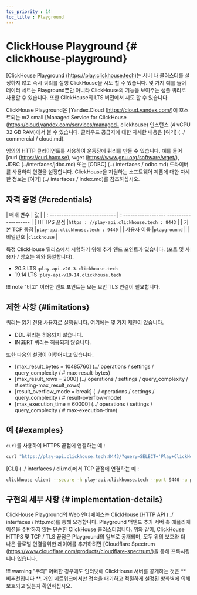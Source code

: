 ```yaml
---
toc_priority : 14
toc_title : Playground
---
```


# ClickHouse Playground {# clickhouse-playground}

[ClickHouse Playground (https://play.clickhouse.tech)는 서버 나 클러스터를 설정하지 않고 즉시 쿼리를 실행 ClickHouse을 시도 할 수 있습니다.
몇 가지 예를 들어 데이터 세트는 Playground뿐만 아니라 ClickHouse의 기능을 보여주는 샘플 쿼리로 사용할 수 있습니다. 또한 ClickHouse의 LTS 버전에서 시도 할 수 있습니다.

ClickHouse Playground은 [Yandex.Cloud (https://cloud.yandex.com/)에 호스트되는 m2.small [Managed Service for ClickHouse (https://cloud.yandex.com/services/managed- clickhouse) 인스턴스 (4 vCPU 32 GB RAM)에서 볼 수 있습니다. 클라우드 공급자에 대한 자세한 내용은 [여기] (../ commercial / cloud.md).

임의의 HTTP 클라이언트를 사용하여 운동장에 쿼리를 만들 수 있습니다. 예를 들어 [curl (https://curl.haxx.se), wget (https://www.gnu.org/software/wget/), JDBC (../interfaces/jdbc.md) 또는 [ODBC] (../ interfaces / odbc.md) 드라이버를 사용하여 연결을 설정합니다.
ClickHouse을 지원하는 소프트웨어 제품에 대한 자세한 정보는 [여기] (../ interfaces / index.md)를 참조하십시오.

## 자격 증명 {#credentials}

| 매개 변수 | 값 |
| : ---------------------------- | : ------------------ -------------------- |
| HTTPS 끝점 |`https : //play-api.clickhouse.tech : 8443` |
| 기본 TCP 종점 |`play-api.clickhouse.tech : 9440` |
| 사용자 이름 |`playgrounnd` |
| 비밀번호 |`clickhouse` |


특정 ClickHouse 릴리스에서 시험하기 위해 추가 엔드 포인트가 있습니다. (포트 및 사용자 / 암호는 위와 동일합니다).

- 20.3 LTS :`play-api-v20-3.clickhouse.tech`
- 19.14 LTS :`play-api-v19-14.clickhouse.tech`

!!! note "비고"
이러한 엔드 포인트는 모든 보안 TLS 연결이 필요합니다.


## 제한 사항 {#limitations}

쿼리는 읽기 전용 사용자로 실행됩니다. 여기에는 몇 가지 제한이 있습니다.

- DDL 쿼리는 허용되지 않습니다.
- INSERT 쿼리는 허용되지 않습니다.

또한 다음의 설정이 이루어지고 있습니다.

- [max_result_bytes = 10485760] (../ operations / settings / query_complexity / # max-result-bytes)
- [max_result_rows = 2000] (../ operations / settings / query_complexity / # setting-max_result_rows)
- [result_overflow_mode = break] (../ operations / settings / query_complexity / # result-overflow-mode)
- [max_execution_time = 60000] (../ operations / settings / query_complexity / # max-execution-time)

## 예 {#examples}

`curl`를 사용하여 HTTPS 끝점에 연결하는 예 :

```bash
curl "https://play-api.clickhouse.tech:8443/?query=SELECT+'Play+ClickHouse\!';&user=playground&password=clickhouse&database=datasets"
```

[CLI] (../ interfaces / cli.md)에서 TCP 끝점에 연결하는 예 :

```bash
clickhouse client --secure -h play-api.clickhouse.tech --port 9440 -u playground --password clickhouse -q "SELECT 'Play ClickHouse \!'"
```

## 구현의 세부 사항 {# implementation-details}

ClickHouse Playground의 Web 인터페이스는 ClickHouse [HTTP API (../ interfaces / http.md)를 통해 요청합니다.
Playground 백엔드 추가 서버 측 애플리케이션을 수반하지 않는 단순한 ClickHouse 클러스터입니다.
위와 같이, ClickHouse HTTPS 및 TCP / TLS 끝점은 Playground의 일부로 공개되며,
모두 위의 보호와 더 나은 글로벌 연결을위한 레이어를 추가하려면 [Cloudflare Spectrum (https://www.cloudflare.com/products/cloudflare-spectrum/)을 통해 프록시됩니다 있습니다.

!!! warning "주의"
    어떠한 경우에도 인터넷에 ClickHouse 서버를 공개하는 것은 ** 비추천입니다 **.
    개인 네트워크에서만 접속을 대기하고 적절하게 설정된 방화벽에 의해 보호되고 있는지 확인하십시오.
